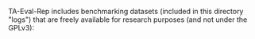 TA-Eval-Rep includes benchmarking datasets (included in this directory "logs") that are freely available 
for research purposes (and not under the GPLv3):